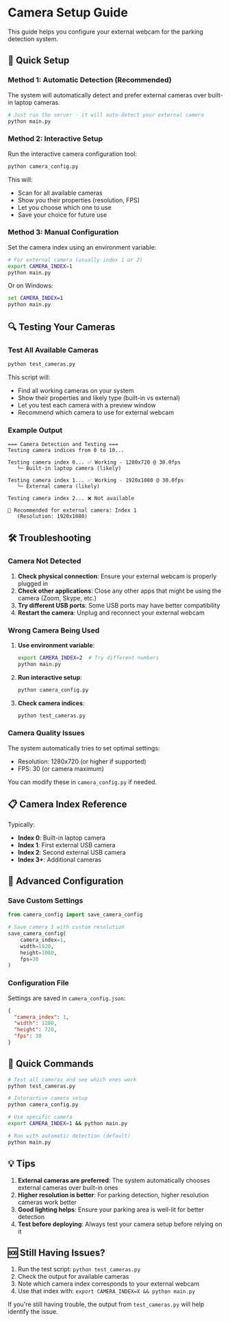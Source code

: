 # Camera Setup Guide

This guide helps you configure your external webcam for the parking detection system.

## 🎯 Quick Setup

### Method 1: Automatic Detection (Recommended)
The system will automatically detect and prefer external cameras over built-in laptop cameras.

```bash
# Just run the server - it will auto-detect your external camera
python main.py
```

### Method 2: Interactive Setup
Run the interactive camera configuration tool:

```bash
python camera_config.py
```

This will:
- Scan for all available cameras
- Show you their properties (resolution, FPS)
- Let you choose which one to use
- Save your choice for future use

### Method 3: Manual Configuration
Set the camera index using an environment variable:

```bash
# For external camera (usually index 1 or 2)
export CAMERA_INDEX=1
python main.py
```

Or on Windows:
```cmd
set CAMERA_INDEX=1
python main.py
```

## 🔍 Testing Your Cameras

### Test All Available Cameras
```bash
python test_cameras.py
```

This script will:
- Find all working cameras on your system
- Show their properties and likely type (built-in vs external)
- Let you test each camera with a preview window
- Recommend which camera to use for external webcam

### Example Output
```
=== Camera Detection and Testing ===
Testing camera indices from 0 to 10...

Testing camera index 0... ✅ Working - 1280x720 @ 30.0fps
   └─ Built-in laptop camera (likely)

Testing camera index 1... ✅ Working - 1920x1080 @ 30.0fps
   └─ External camera (likely)

Testing camera index 2... ❌ Not available

🎯 Recommended for external camera: Index 1
   (Resolution: 1920x1080)
```

## 🛠️ Troubleshooting

### Camera Not Detected
1. **Check physical connection**: Ensure your external webcam is properly plugged in
2. **Check other applications**: Close any other apps that might be using the camera (Zoom, Skype, etc.)
3. **Try different USB ports**: Some USB ports may have better compatibility
4. **Restart the camera**: Unplug and reconnect your external webcam

### Wrong Camera Being Used
1. **Use environment variable**:
   ```bash
   export CAMERA_INDEX=2  # Try different numbers
   python main.py
   ```

2. **Run interactive setup**:
   ```bash
   python camera_config.py
   ```

3. **Check camera indices**:
   ```bash
   python test_cameras.py
   ```

### Camera Quality Issues
The system automatically tries to set optimal settings:
- Resolution: 1280x720 (or higher if supported)
- FPS: 30 (or camera maximum)

You can modify these in `camera_config.py` if needed.

## 📋 Camera Index Reference

Typically:
- **Index 0**: Built-in laptop camera
- **Index 1**: First external USB camera
- **Index 2**: Second external USB camera
- **Index 3+**: Additional cameras

## 🔧 Advanced Configuration

### Save Custom Settings
```python
from camera_config import save_camera_config

# Save camera 1 with custom resolution
save_camera_config(
    camera_index=1,
    width=1920,
    height=1080,
    fps=30
)
```

### Configuration File
Settings are saved in `camera_config.json`:
```json
{
  "camera_index": 1,
  "width": 1280,
  "height": 720,
  "fps": 30
}
```

## 🚀 Quick Commands

```bash
# Test all cameras and see which ones work
python test_cameras.py

# Interactive camera setup
python camera_config.py

# Use specific camera
export CAMERA_INDEX=1 && python main.py

# Run with automatic detection (default)
python main.py
```

## 💡 Tips

1. **External cameras are preferred**: The system automatically chooses external cameras over built-in ones
2. **Higher resolution is better**: For parking detection, higher resolution cameras work better
3. **Good lighting helps**: Ensure your parking area is well-lit for better detection
4. **Test before deploying**: Always test your camera setup before relying on it

## 🆘 Still Having Issues?

1. Run the test script: `python test_cameras.py`
2. Check the output for available cameras
3. Note which camera index corresponds to your external webcam
4. Use that index with: `export CAMERA_INDEX=X && python main.py`

If you're still having trouble, the output from `test_cameras.py` will help identify the issue.
